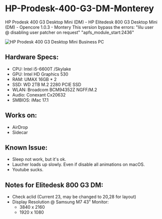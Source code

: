 # HP-Prodesk-400-G3-DM-Monterey

HP Prodesk 400 G3 Desktop Mini (DM) - HP Elitedesk 800 G3 Desktop Mini (DM) - Opencore 1.0.3 - Montery
This version bypass the errors:
"lilu user @ disabling user patcher on request"
"apfs_module_start:2436"

![HP Prodesk 400 G3 Desktop Mini Business PC](https://ssl-product-images.www8-hp.com/digmedialib/prodimg/lowres/c05367444.png)

## Hardware Specs:

- CPU: Intel i5-6600T /Skylake
- GPU: Intel HD Graphics 530
- RAM: UMAX 16GB * 2
- SSD: WD 2TB M.2 2280 PCIE SSD
- WLAN: Broadcom BCM94352Z NGFF/M.2
- Audio: Conexant Cx20632
- SMBIOS: iMac 17.1

## Works on:

* AirDrop
* Sidecar

## Known Issue:

- Sleep not work, but it's ok.
- Laucher loads up slowly. Even if disable all animations on macOS.
- Youtube sucks.

## Notes for Elitedesk 800 G3 DM:

- Check aclid (Current 23, may be changed to 20,28 for layout)
- Display Resolution @ Samsung M7 43" Monitor:
  - 3840 x 2160
  - 1920 x 1080
